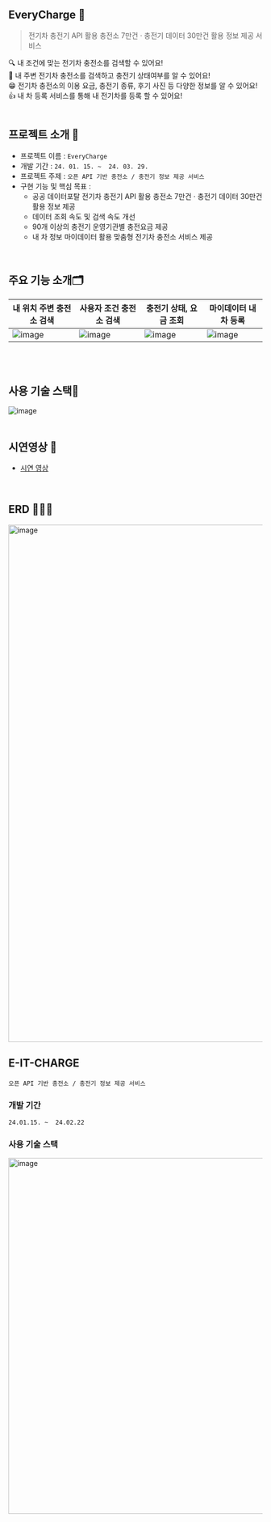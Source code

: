 ## EveryCharge 🚗
 > 전기차 충전기 API 활용 충전소 7만건 · 충전기 데이터 30만건 활용 정보 제공 서비스    
 
🔍 내 조건에 맞는 전기차 충전소를 검색할 수 있어요!<br/>
📌 내 주변 전기차 충전소를 검색하고 충전기 상태여부를 알 수 있어요!<br/>
😁 전기차 충전소의 이용 요금, 충전기 종류, 후기 사진 등 다양한 정보를 알 수 있어요!<br/>
👍 내 차 등록 서비스를 통해 내 전기차를 등록 할 수 있어요!<br/>
<br/>

## 프로젝트 소개 📢
- 프로젝트 이름 : `EveryCharge`
- 개발 기간 : ``24. 01. 15. ~  24. 03. 29.``
- 프로젝트 주제 : `오픈 API 기반 충전소 / 충전기 정보 제공 서비스`
- 구현 기능 및 핵심 목표 :
  - 공공 데이터포탈 전기차 충전기 API 활용 충전소 7만건 · 충전기 데이터 30만건 활용 정보 제공
  - 데이터 조회 속도 및 검색 속도 개선
  - 90개 이상의 충전기 운영기관별 충전요금 제공
  - 내 차 정보 마이데이터 활용 맞춤형 전기차 충전소 서비스 제공
<br/>

## 주요 기능 소개🗂
|내 위치 주변 충전소 검색|사용자 조건 충전소 검색|충전기 상태, 요금 조회|마이데이터 내차 등록|
|---|---|---|---|
|![image](https://blog.kakaocdn.net/dn/cxZEXR/btsGeg2xz3k/t0YMXPfjSsKhPI7gQIG6Uk/img.gif)|![image](https://blog.kakaocdn.net/dn/wuqXZ/btsGd9P9OBR/kzOFKMSQXMe6cLcGtDjhSK/img.gif)|![image](https://blog.kakaocdn.net/dn/2C61m/btsGcKRdRxe/7gCaD0ZQ24IlWXRdEddhh0/img.gif)|![image](https://blog.kakaocdn.net/dn/bbYqSe/btsGfKBBYYs/ryXmvfQLk2UImt1K4TqoLK/img.gif)|
<br/>
<br/>
  
## 사용 기술 스택🔨
![image](https://github.com/E-IT-Charge/E-IT-Charge-Api-Server/assets/37866182/c1da9693-8f44-47c4-a563-be9357ba6149)
<br/>
<br/>
  
## 시연영상 🎥
- [시연 영상](https://youtu.be/0Az4CP7YrKY&t=2s)
<br/>
  
  
## ERD 👨🏻‍💻
<img width="1023" alt="image" src="https://github.com/SeoungminKwon/EitCharge/assets/149944467/39d6bafa-3f4e-41f0-bb21-ae1eb41b986a">






## E-IT-CHARGE
`오픈 API 기반 충전소 / 충전기 정보 제공 서비스`

### 개발 기간
``24.01.15. ~  24.02.22``

### 사용 기술 스택
<img width="704" alt="image" src="https://github.com/E-IT-Charge/E-IT-Charge-Api-Server/assets/37866182/c1da9693-8f44-47c4-a563-be9357ba6149">



